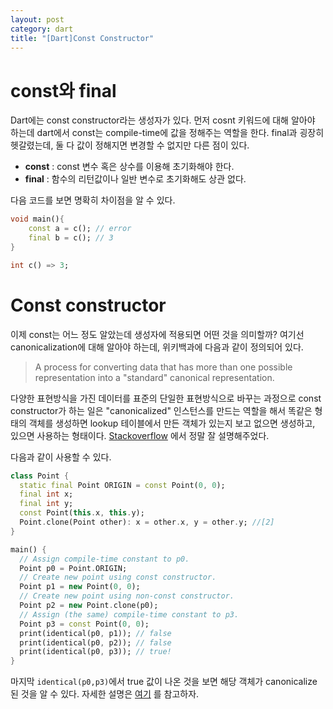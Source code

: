 ```yaml
---
layout: post
category: dart
title: "[Dart]Const Constructor"
---
```


# const와 final

Dart에는 const constructor라는 생성자가 있다. 먼저 cosnt 키워드에 대해 알아야 하는데 dart에서 const는 compile-time에 값을 정해주는 역할을 한다. final과 굉장히 헷갈렸는데, 둘 다 값이 정해지면 변경할 수 없지만 다른 점이 있다.

* **const** : const 변수 혹은 상수를 이용해 초기화해야 한다.
* **final** : 함수의 리턴값이나 일반 변수로 초기화해도 상관 없다.

다음 코드를 보면 명확히 차이점을 알 수 있다.

```dart
void main(){
    const a = c(); // error
    final b = c(); // 3
}

int c() => 3;
```



# Const constructor

이제 const는 어느 정도 알았는데 생성자에 적용되면 어떤 것을 의미할까? 여기선 canonicalization에 대해 알아야 하는데, 위키백과에 다음과 같이 정의되어 있다.

> A process for converting data that has more than one possible representation into a "standard" canonical representation.

다양한 표현방식을 가진 데이터를 표준의 단일한 표현방식으로 바꾸는 과정으로 const constructor가 하는 일은 "canonicalized" 인스턴스를 만드는 역할을 해서 똑같은 형태의 객체를 생성하면 lookup 테이블에서 만든 객체가 있는지 보고 없으면 생성하고, 있으면 사용하는 형태이다. [Stackoverflow](https://stackoverflow.com/a/21745617/9437175) 에서 정말 잘 설명해주었다. 

다음과 같이 사용할 수 있다.

```dart
class Point { 
  static final Point ORIGIN = const Point(0, 0); 
  final int x; 
  final int y; 
  const Point(this.x, this.y);
  Point.clone(Point other): x = other.x, y = other.y; //[2] 
}

main() { 
  // Assign compile-time constant to p0. 
  Point p0 = Point.ORIGIN; 
  // Create new point using const constructor. 
  Point p1 = new Point(0, 0); 
  // Create new point using non-const constructor.
  Point p2 = new Point.clone(p0); 
  // Assign (the same) compile-time constant to p3. 
  Point p3 = const Point(0, 0); 
  print(identical(p0, p1)); // false 
  print(identical(p0, p2)); // false 
  print(identical(p0, p3)); // true! 
}
```

마지막 `identical(p0,p3)`에서 true 값이 나온 것을 보면 해당 객체가 canonicalize 된 것을 알 수 있다. 자세한 설명은 [여기](https://stackoverflow.com/a/21746692/9437175) 를 참고하자.
